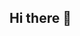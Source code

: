 ## Hi there 👋

<!--
**SliceFi/SliceFi** is a ✨ _special_ ✨ repository because its `README.md` (this file) appears on your GitHub profile.
# Meme Coin Project

This is my meme coin project. You can contribute or fund the project by donating to the following wallet address.

**Solana Wallet Address:**
CrAVqkwfEUtoT3hAkw39zqAM4PkaBPFFg2AVZGuyEzdB

Thank you for your support!

Here are some ideas to get you started:

- 🔭 I’m currently working on ...
- 🌱 I’m currently learning ...
- 👯 I’m looking to collaborate on ...
- 🤔 I’m looking for help with ...
- 💬 Ask me about ...
- 📫 How to reach me: marcalexandru04@gmail.com
- 😄 Pronouns: ...
- ⚡ Fun fact: ...
-->

